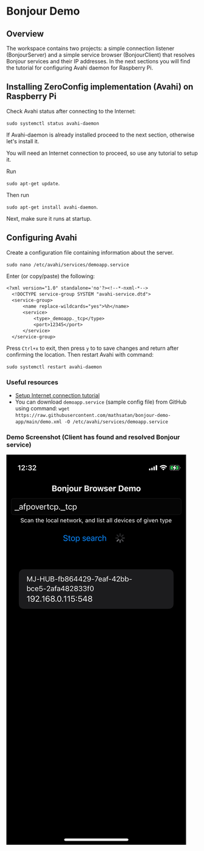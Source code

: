 # Bonjour Demo

## Overview
The workspace contains two projects: a simple connection listener (BonjourServer) and a simple service browser (BonjourClient) that resolves Bonjour services and their IP addresses.
In the next sections you will find the tutorial for configuring Avahi daemon for Raspberry Pi.

## Installing ZeroConfig implementation (Avahi) on Raspberry Pi

Check Avahi status after connecting to the Internet:

`sudo systemctl status avahi-daemon`

If Avahi-daemon is already installed proceed to the next section, otherwise let's install it.

You will need an Internet connection to proceed, so use any tutorial to setup it.

Run

`sudo apt-get update`.

Then run

`sudo apt-get install avahi-daemon`.

Next, make sure it runs at startup.

## Configuring Avahi

Create a configuration file containing information about the server.

`sudo nano /etc/avahi/services/demoapp.service`

Enter (or copy/paste) the following:
```
<?xml version="1.0" standalone='no'?><!--*-nxml-*-->
  <!DOCTYPE service-group SYSTEM "avahi-service.dtd">
  <service-group>
      <name replace-wildcards="yes">%h</name>
      <service>
          <type>_demoapp._tcp</type>
          <port>12345</port>
      </service>
  </service-group>
```

Press `Ctrl+x` to exit, then press `y` to to save changes and return after confirming the location.
Then restart Avahi with command:

`sudo systemctl restart avahi-daemon`

### Useful resources

- [Setup Internet connection tutorial](https://raspberrytips.com/raspberry-pi-wifi-setup/)
- You can download `demoapp.service` (sample config file) from GitHub using command:
`wget https://raw.githubusercontent.com/mathsatan/bonjour-demo-app/main/demo.xml -O /etc/avahi/services/demoapp.service`

### Demo Screenshot (Client has found and resolved Bonjour service)

![Demo Screenshot](screenshot1.png)
